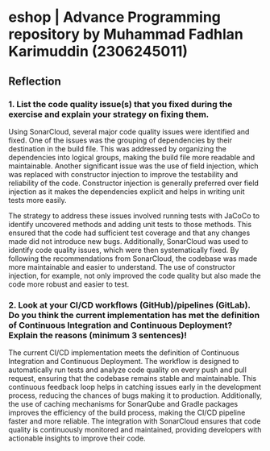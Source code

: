 # eshop | Advance Programming repository by Muhammad Fadhlan Karimuddin (2306245011)

## Reflection

### 1. List the code quality issue(s) that you fixed during the exercise and explain your strategy on fixing them.


Using SonarCloud, several major code quality issues were identified and fixed. One of the issues was the grouping of dependencies by their destination in the build file. This was addressed by organizing the dependencies into logical groups, making the build file more readable and maintainable. Another significant issue was the use of field injection, which was replaced with constructor injection to improve the testability and reliability of the code. Constructor injection is generally preferred over field injection as it makes the dependencies explicit and helps in writing unit tests more easily.


The strategy to address these issues involved running tests with JaCoCo to identify uncovered methods and adding unit tests to those methods. This ensured that the code had sufficient test coverage and that any changes made did not introduce new bugs. Additionally, SonarCloud was used to identify code quality issues, which were then systematically fixed. By following the recommendations from SonarCloud, the codebase was made more maintainable and easier to understand. The use of constructor injection, for example, not only improved the code quality but also made the code more robust and easier to test.

### 2. Look at your CI/CD workflows (GitHub)/pipelines (GitLab). Do you think the current implementation has met the definition of Continuous Integration and Continuous Deployment? Explain the reasons (minimum 3 sentences)!

The current CI/CD implementation meets the definition of Continuous Integration and Continuous Deployment. The workflow is designed to automatically run tests and analyze code quality on every push and pull request, ensuring that the codebase remains stable and maintainable. This continuous feedback loop helps in catching issues early in the development process, reducing the chances of bugs making it to production. Additionally, the use of caching mechanisms for SonarQube and Gradle packages improves the efficiency of the build process, making the CI/CD pipeline faster and more reliable. The integration with SonarCloud ensures that code quality is continuously monitored and maintained, providing developers with actionable insights to improve their code.
